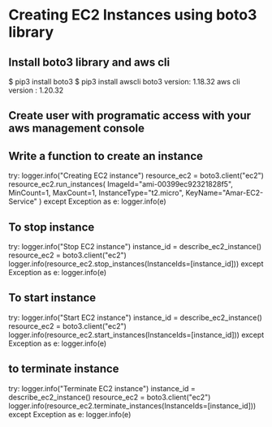 # Creating EC2 Instances using boto3 library
## Install boto3 library and aws cli

$ pip3 install boto3 $ pip3 install awscli
boto3 version: 1.18.32
aws cli version : 1.20.32
## Create user with programatic access with your aws management console
## Write a function to create an instance

try: logger.info("Creating EC2 instance") resource_ec2 = boto3.client("ec2") resource_ec2.run_instances( ImageId="ami-00399ec92321828f5", MinCount=1, MaxCount=1, InstanceType="t2.micro", KeyName="Amar-EC2-Service" ) except Exception as e: logger.info(e)
## To stop instance

try: logger.info("Stop EC2 instance") instance_id = describe_ec2_instance() resource_ec2 = boto3.client("ec2") logger.info(resource_ec2.stop_instances(InstanceIds=[instance_id])) except Exception as e: logger.info(e)
## To start instance

try: logger.info("Start EC2 instance") instance_id = describe_ec2_instance() resource_ec2 = boto3.client("ec2") logger.info(resource_ec2.start_instances(InstanceIds=[instance_id])) except Exception as e: logger.info(e)
## to terminate instance

try: logger.info("Terminate EC2 instance") instance_id = describe_ec2_instance() resource_ec2 = boto3.client("ec2") logger.info(resource_ec2.terminate_instances(InstanceIds=[instance_id])) except Exception as e: logger.info(e)